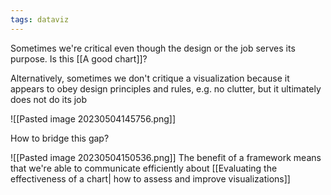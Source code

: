 ```yaml
---
tags: dataviz
---
```

Sometimes we're critical even though the design or the job serves its purpose. Is this [[A good chart]]? 

Alternatively, sometimes we don't critique a visualization because it appears to obey design principles and rules, e.g. no clutter, but it ultimately does not do its job

![[Pasted image 20230504145756.png]]

How to bridge this gap?

![[Pasted image 20230504150536.png]]
The benefit of a framework means that we're able to communicate efficiently about [[Evaluating the effectiveness of a chart| how to assess and improve visualizations]] 